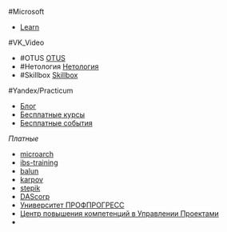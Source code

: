 #Microsoft
- [Learn](https://learn.microsoft.com/ru-ru/training/browse/?resource_type=learning%20path&expanded=dotnet%2Cvs&products=dotnet%2Caspnet)

#VK_Video 
- #OTUS [OTUS](https://vkvideo.ru/@otusru/all)
- #Нетология [Нетология](https://vkvideo.ru/@netology)
- #Skillbox [Skillbox](https://vkvideo.ru/@skillbox)

#Yandex/Practicum 
- [Блог](https://practicum.yandex.ru/blog/?from=main_header-blog_button)
- [Бесплатные курсы](https://practicum.yandex.ru/catalog/free/?from=blog-practicum)
- [Бесплатные события](https://start.practicum.yandex/events/)


*Платные*
- [microarch](https://microarch.ru/)
- [ibs-training](https://ibs-training.ru/timetable/?type=events)
- [balun](https://balun.courses/)
- [karpov](https://karpov.courses/)
- [stepik](https://stepik.org/catalog)
- [DAScorp](https://dascorp.com/education#catalog)
- [Университет ПРОФПРОГРЕСС](https://profprogress-edu.ru/)
- [Центр повышения компетенций в Управлении Проектами](https://ibimuniver.ru/)
- 